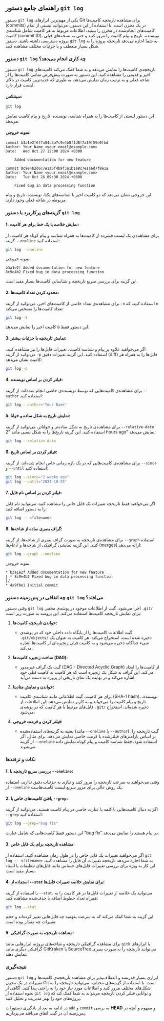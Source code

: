 ## راهنمای جامع دستور `git log`

دستور `git log` یکی از مهم‌ترین ابزارهای Git برای مشاهده تاریخچه کامیت‌ها (commits) در یک مخزن است. با استفاده از این دستور، می‌توانید لیستی از تمام کامیت‌های انجام‌شده در مخزن را ببینید، اطلاعات مربوط به هر کامیت شامل شناسه‌ی کامیت (commit ID)، نویسنده، تاریخ و پیام کامیت را مرور کنید و حتی به نسخه‌های قبلی پروژه دسترسی داشته باشید. دستور `git log` به شما اجازه می‌دهد تاریخچه پروژه را به شکل بسیار منعطف و با جزئیات مختلف مشاهده کنید.

### دستور `git log` چه کاری انجام می‌دهد؟

دستور `git log` تاریخچه‌ی کامیت‌ها را نمایش می‌دهد و به شما کمک می‌کند کامیت‌های اخیر و قدیمی را مشاهده کنید. این دستور به صورت پیش‌فرض تمامی کامیت‌ها را از شاخه فعلی و به ترتیب زمان نمایش می‌دهد، به طوری که جدیدترین کامیت در بالای لیست قرار دارد.

#### سینتکس:

```bash
git log
```

این دستور لیستی از کامیت‌ها را به همراه شناسه، نویسنده، تاریخ و پیام کامیت نمایش می‌دهد.

#### نمونه خروجی:

```plaintext
commit b3a1e2f6f7a84c3a7c9e4b8f1d8f7a19f59e0fbd
Author: Your Name <your.email@example.com>
Date:   Wed Oct 27 12:00 2024 +0300

    Added documentation for new feature

commit 8c9e4b2d6c7e1a5f4b9f3e1b1a8c7e1a6d7f8e1a
Author: Your Name <your.email@example.com>
Date:   Tue Oct 26 09:30 2024 +0300

    Fixed bug in data processing function
```

این خروجی نشان می‌دهد که دو کامیت اخیر با شناسه‌های یکتا، نویسنده، تاریخ و پیام مربوطه در شاخه فعلی وجود دارند.

### گزینه‌های پرکاربرد با دستور `git log`

#### 1. **نمایش خلاصه با یک خط برای هر کامیت:**

برای مشاهده‌ی یک لیست فشرده از کامیت‌ها به همراه شناسه و پیام کوتاه هر کامیت، از گزینه `--oneline` استفاده کنید:

```bash
git log --oneline
```

نمونه خروجی:

```plaintext
b3a1e2f Added documentation for new feature
8c9e4b2 Fixed bug in data processing function
```

این گزینه برای بررسی سریع تاریخچه و شناسایی کامیت‌ها بسیار مفید است.

#### 2. **محدود کردن تعداد کامیت‌ها:**

برای مشاهده‌ی تعداد خاصی از کامیت‌های اخیر، می‌توانید از گزینه `-n` استفاده کنید، که `n` تعداد کامیت‌ها را مشخص می‌کند:

```bash
git log -5
```

این دستور فقط ۵ کامیت اخیر را نمایش می‌دهد.

#### 3. **نمایش تاریخچه با جزئیات بیشتر:**

اگر می‌خواهید علاوه بر پیام و شناسه کامیت، تغییرات فایل‌ها را نیز مشاهده کنید، می‌توانید از گزینه `-p` استفاده کنید. این گزینه تغییرات دقیق (diff) فایل‌ها را به همراه هر کامیت نشان می‌دهد:

```bash
git log -p
```

#### 4. **فیلتر کردن بر اساس نویسنده:**

برای مشاهده‌ی کامیت‌هایی که توسط نویسنده‌ی خاصی انجام شده‌اند، از گزینه `--author` استفاده کنید:

```bash
git log --author="Your Name"
```

#### 5. **نمایش تاریخ به شکل ساده و خوانا:**

برای مشاهده‌ی تاریخ به شکل ساده‌تر و خواناتر، می‌توانید از گزینه `--relative-date` استفاده کنید. این گزینه تاریخ‌ها را به شکل نسبی مانند "2 hours ago" نمایش می‌دهد:

```bash
git log --relative-date
```

#### 6. **فیلتر کردن بر اساس تاریخ:**

برای مشاهده‌ی کامیت‌هایی که در یک بازه زمانی خاص انجام شده‌اند، از گزینه `--since` و `--until` استفاده کنید:

```bash
git log --since="2 weeks ago"
git log --until="2024-10-25"
```

#### 7. **فیلتر کردن بر اساس نام فایل:**

اگر می‌خواهید فقط تاریخچه تغییرات یک فایل خاص را مشاهده کنید، می‌توانید نام فایل را به دستور اضافه کنید:

```bash
git log -- <filename>
```

#### 8. **گراف بصری ساده از شاخه‌ها:**

برای مشاهده‌ی تاریخچه به صورت گراف بصری از شاخه‌ها، از گزینه `--graph` استفاده کنید. این گزینه نمایشی گرافیکی از شاخه‌ها و ادغام‌ها (merges) ارائه می‌دهد:

```bash
git log --graph --oneline
```

نمونه خروجی:

```plaintext
* b3a1e2f Added documentation for new feature
| * 8c9e4b2 Fixed bug in data processing function
|/
* 4a9f8e1 Initial commit
```

### چه اتفاقی در پس‌زمینه دستور `git log` می‌افتد؟

وقتی دستور `git log` اجرا می‌شود، گیت از اطلاعات موجود در پوشه‌ی مخفی `.git/` برای نمایش تاریخچه کامیت‌ها استفاده می‌کند. این پروسه به صورت زیر است:

1. **خواندن تاریخچه کامیت‌ها:**

   - گیت اطلاعات کامیت‌ها را از پایگاه داده داخلی خود که در پوشه‌ی `.git/objects/` ذخیره شده است، استخراج می‌کند. هر کامیت به عنوان یک شیء جداگانه ذخیره می‌شود و به کامیت قبلی زنجیره‌ای از کامیت‌ها اشاره می‌کند.

2. **ساخت زنجیره کامیت‌ها (DAG):**

   - گیت یک گراف غیرمدور (DAG - Directed Acyclic Graph) از کامیت‌ها را ایجاد می‌کند. این گراف به شکل یک زنجیره است که هر کامیت به کامیت قبلی خود اشاره می‌کند و در نهایت یک نمای تاریخی از پروژه به دست می‌آید.

3. **خواندن و نمایش متادیتا:**

   - برای هر کامیت، گیت اطلاعاتی مانند شناسه‌ی کامیت (SHA-1 hash)، نویسنده، تاریخ و پیام کامیت را می‌خواند و به کاربر نمایش می‌دهد. این اطلاعات از فایل‌های مرتبط با هر کامیت که در پوشه‌ی `.git/` ذخیره شده‌اند، استخراج می‌شود.

4. **فیلتر کردن و فرمت خروجی:**
   - بسته به گزینه‌های استفاده‌شده (مانند `--oneline` یا `--author`)، گیت تاریخچه را بر اساس پارامترهای فیلترشده یا فرمت خاصی نمایش می‌دهد. برای مثال، اگر از گزینه `--oneline` استفاده شود، فقط شناسه کامیت و پیام کوتاه نمایش داده می‌شوند.

### نکات و ترفندها

#### 1. **بررسی سریع تاریخچه با `--oneline`:**

وقتی می‌خواهید به سرعت تاریخچه را مرور کنید و نیازی به جزئیات دقیق ندارید، استفاده از `--oneline` یک روش عالی برای مرور سریع لیست کامیت‌هاست.

#### 2. **یافتن کامیت‌های خاص با `--grep`:**

اگر به دنبال کامیت‌هایی با کلمه یا عبارت خاصی در پیام کامیت هستید، می‌توانید از گزینه `--grep` استفاده کنید:

```bash
git log --grep="bug fix"
```

این دستور فقط کامیت‌هایی که شامل عبارت "bug fix" در پیام هستند را نمایش می‌دهد.

#### 3. **مشاهده تاریخچه برای یک فایل خاص:**

اگر می‌خواهید تغییرات یک فایل خاص را در طول زمان مشاهده کنید، استفاده از `git log -- <filename>` به شما اجازه می‌دهد تاریخچه تغییرات آن فایل را مشاهده کنید. این کار به ویژه برای بررسی تغییرات فایل‌های حساس مانند فایل‌های تنظیمات یا اسناد بسیار مفید است.

#### 4. **استفاده از `--stat` برای نمایش خلاصه تغییرات فایل‌ها:**

با استفاده از گزینه `--stat`، می‌توانید یک خلاصه از تغییرات فایل‌ها در هر کامیت را به همراه تعداد خطوط اضافه یا حذف‌شده مشاهده کنید:

```bash
git log --stat
```

این گزینه به شما کمک می‌کند که به سرعت بفهمید چه فایل‌هایی تغییر کرده‌اند و حجم تغییرات چه مقدار بوده است.

#### 5. **مشاهده تاریخچه به صورت گرافیکی:**

برای مشاهده گرافیکی تاریخچه و شاخه‌های پروژه، ابزارهایی مانند `gitk` یا ابزارهای گرافیکی دیگری مانند GitKraken یا SourceTree می‌توانند تاریخچه را به صورت بصری نمایش دهند.

### نتیجه‌گیری

دستور `git log` ابزاری بسیار قدرتمند و انعطاف‌پذیر برای مشاهده تاریخچه‌ی کامیت‌ها و تغییرات در یک مخزن Git است. با استفاده از گزینه‌های مختلف، می‌توانید تاریخچه را به شکل‌های مختلف مرور کنید و اطلاعات مورد نیاز خود را به راحتی پیدا کنید. آگاهی از نحوه استفاده از `git log` و توانایی فیلتر کردن تاریخچه می‌تواند به شما کمک کند که پروژه‌های خود را بهتر مدیریت و تحلیل کنید.

در ادامه به بعد از یادگیری دستورات `add` و `commit` به برسی **HEAD** و مفهوم و آنچه در پس‌زمینه آن در گیت اتفاق می‌افتد می‌پردازیم.
